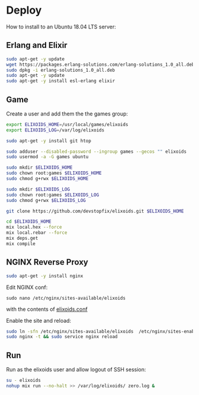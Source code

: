 # Deploy

How to install to an Ubuntu 18.04 LTS server:

## Erlang and Elixir

```bash
sudo apt-get -y update
wget https://packages.erlang-solutions.com/erlang-solutions_1.0_all.deb
sudo dpkg -i erlang-solutions_1.0_all.deb
sudo apt-get -y update
sudo apt-get -y install esl-erlang elixir
```

## Game

Create a user and add them the the games group:

```bash
export ELIXOIDS_HOME=/usr/local/games/elixoids
export ELIXOIDS_LOG=/var/log/elixoids

sudo apt-get -y install git htop

sudo adduser --disabled-password --ingroup games --gecos "" elixoids
sudo usermod -a -G games ubuntu

sudo mkdir $ELIXOIDS_HOME
sudo chown root:games $ELIXOIDS_HOME
sudo chmod g+rwx $ELIXOIDS_HOME

sudo mkdir $ELIXOIDS_LOG
sudo chown root:games $ELIXOIDS_LOG
sudo chmod g+rwx $ELIXOIDS_LOG

git clone https://github.com/devstopfix/elixoids.git $ELIXOIDS_HOME

cd $ELIXOIDS_HOME
mix local.hex --force
mix local.rebar --force
mix deps.get
mix compile
```

## NGINX Reverse Proxy

```bash
sudo apt-get -y install nginx
```

Edit NGINX conf:

    sudo nano /etc/nginx/sites-available/elixoids

with the contents of [elixoids.conf](elixoids.conf)

Enable the site and reload:

```bash
sudo ln -sfn /etc/nginx/sites-available/elixoids  /etc/nginx/sites-enabled/default
sudo nginx -t && sudo service nginx reload
```

## Run

Run as the elixoids user and allow logout of SSH session:

```bash
su - elixoids
nohup mix run --no-halt >> /var/log/elixoids/ zero.log &
```
